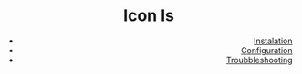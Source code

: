 <div align="center">
  <h1>Icon ls</h1>
</div>

<div align="right">
  <p>
    <ul>
      <li><a href="">Instalation</a></li>
      <li><a href="">Configuration</a></li>
      <li><a href="">Troubbleshooting</a></li>
    </ul>
  </p>
</div>

